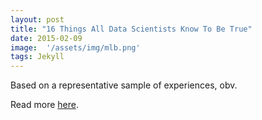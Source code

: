 ```yaml
---
layout: post
title: "16 Things All Data Scientists Know To Be True"
date: 2015-02-09
image:  '/assets/img/mlb.png'
tags: Jekyll
---
```


Based on a representative sample of experiences, obv.

Read more [here](https://www.buzzfeed.com/anitamehrotra/16-things-all-data-scientists-know-to-be-true).